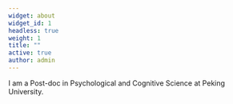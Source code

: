 ```yaml
---
widget: about
widget_id: 1
headless: true
weight: 1
title: ""
active: true
author: admin
---
```

I am a Post-doc in Psychological and Cognitive Science at Peking University.